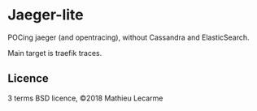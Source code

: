 Jaeger-lite
===========

POCing jaeger (and opentracing), without Cassandra and ElasticSearch.

Main target is traefik traces.

Licence
-------

3 terms BSD licence, ©2018 Mathieu Lecarme